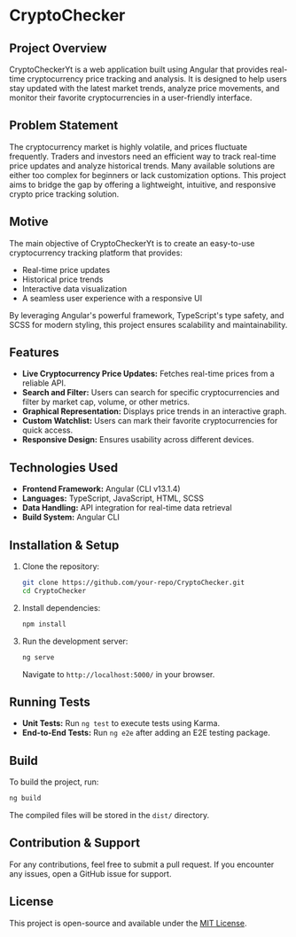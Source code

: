# CryptoChecker

## Project Overview
CryptoCheckerYt is a web application built using Angular that provides real-time cryptocurrency price tracking and analysis. It is designed to help users stay updated with the latest market trends, analyze price movements, and monitor their favorite cryptocurrencies in a user-friendly interface.

## Problem Statement
The cryptocurrency market is highly volatile, and prices fluctuate frequently. Traders and investors need an efficient way to track real-time price updates and analyze historical trends. Many available solutions are either too complex for beginners or lack customization options. This project aims to bridge the gap by offering a lightweight, intuitive, and responsive crypto price tracking solution.

## Motive
The main objective of CryptoCheckerYt is to create an easy-to-use cryptocurrency tracking platform that provides:
- Real-time price updates
- Historical price trends
- Interactive data visualization
- A seamless user experience with a responsive UI

By leveraging Angular's powerful framework, TypeScript's type safety, and SCSS for modern styling, this project ensures scalability and maintainability.

## Features
- **Live Cryptocurrency Price Updates:** Fetches real-time prices from a reliable API.
- **Search and Filter:** Users can search for specific cryptocurrencies and filter by market cap, volume, or other metrics.
- **Graphical Representation:** Displays price trends in an interactive graph.
- **Custom Watchlist:** Users can mark their favorite cryptocurrencies for quick access.
- **Responsive Design:** Ensures usability across different devices.

## Technologies Used
- **Frontend Framework:** Angular (CLI v13.1.4)
- **Languages:** TypeScript, JavaScript, HTML, SCSS
- **Data Handling:** API integration for real-time data retrieval
- **Build System:** Angular CLI

## Installation & Setup
1. Clone the repository:
   ```sh
   git clone https://github.com/your-repo/CryptoChecker.git
   cd CryptoChecker
   ```
2. Install dependencies:
   ```sh
   npm install
   ```
3. Run the development server:
   ```sh
   ng serve
   ```
   Navigate to `http://localhost:5000/` in your browser.

## Running Tests
- **Unit Tests:** Run `ng test` to execute tests using Karma.
- **End-to-End Tests:** Run `ng e2e` after adding an E2E testing package.

## Build
To build the project, run:
```sh
ng build
```
The compiled files will be stored in the `dist/` directory.

## Contribution & Support
For any contributions, feel free to submit a pull request. If you encounter any issues, open a GitHub issue for support.

## License
This project is open-source and available under the [MIT License](LICENSE).

